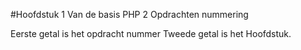 #Hoofdstuk 1 Van de basis PHP 2
Opdrachten nummering

Eerste getal is het opdracht nummer
Tweede getal is het Hoofdstuk.

